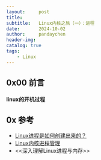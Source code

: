 ```yaml
---
layout:     post
title:      
subtitle:   Linux内核之旅（一）：进程
date:       2024-10-02
author:     pandaychen
header-img:
catalog: true
tags:
    - Linux
---
```


##  0x00    前言

####    linux的开机过程

##  0x  参考
-   [Linux进程是如何创建出来的？](https://cloud.tencent.com/developer/article/2187989)
-   [Linux内核进程管理](http://timd.cn/kernel-process-management/)
-   <<深入理解Linux进程与内存>>